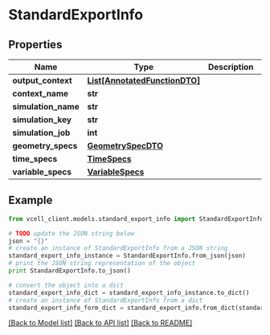 # StandardExportInfo


## Properties
Name | Type | Description | Notes
------------ | ------------- | ------------- | -------------
**output_context** | [**List[AnnotatedFunctionDTO]**](AnnotatedFunctionDTO.md) |  | [optional] 
**context_name** | **str** |  | [optional] 
**simulation_name** | **str** |  | [optional] 
**simulation_key** | **str** |  | [optional] 
**simulation_job** | **int** |  | [optional] 
**geometry_specs** | [**GeometrySpecDTO**](GeometrySpecDTO.md) |  | [optional] 
**time_specs** | [**TimeSpecs**](TimeSpecs.md) |  | [optional] 
**variable_specs** | [**VariableSpecs**](VariableSpecs.md) |  | [optional] 

## Example

```python
from vcell_client.models.standard_export_info import StandardExportInfo

# TODO update the JSON string below
json = "{}"
# create an instance of StandardExportInfo from a JSON string
standard_export_info_instance = StandardExportInfo.from_json(json)
# print the JSON string representation of the object
print StandardExportInfo.to_json()

# convert the object into a dict
standard_export_info_dict = standard_export_info_instance.to_dict()
# create an instance of StandardExportInfo from a dict
standard_export_info_form_dict = standard_export_info.from_dict(standard_export_info_dict)
```
[[Back to Model list]](../README.md#documentation-for-models) [[Back to API list]](../README.md#documentation-for-api-endpoints) [[Back to README]](../README.md)


